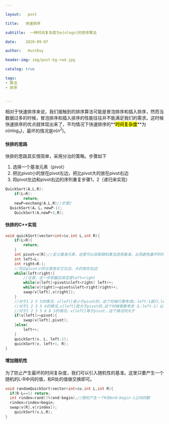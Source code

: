 ```yaml
---

layout:   post

title:   快速排序

subtitle:  一种时间复杂度为o(nlogn)的排序算法

date:    2020-09-07

author:   HustDsy

header-img: img/post-bg-rwd.jpg

catalog: true

tags:
- 算法
- 排序


---
```


​	相对于快速排序来说，我们接触到的排序算法可能是冒泡排序和插入排序，然而当数据过多的时候，冒泡排序和插入排序的性能往往并不能满足我们的需求。这时候快速排序的优点就体现出来了，平均情况下快速排序的**<mark>时间复杂度</mark>**为$o(nlog_n)$，最坏的情况是$o(n^2)$。

#### 快排的思路

快排的思路其实很简单，采用分治的策略。步骤如下

1. 选择一个基准元素（pivot）
2. 把比pivot小的放在pivot左边，把比pivot大的放在pivot右边
3. 将pivot左边和pivot右边的序列重复步骤1，2（递归来实现）

```c++
QuickSort(A,L,R):
	if(L>R):
		return;
	newP=exchang(A,L,R)//步骤2
  QuickSort(A，L，newP-1);
	QuickSort(A,newP+1,R);
```

#### 快排的C++实现

```c++
void quickSort(vector<int>&v,int L,int R){
    if(L>R){
        return;
    }
    int pivot=v[R];//定义基准元素，这里可以采取随机算法选择基准，从而避免最坏的时间复杂度
    int left=L;
    int right=R-1;
    //将比pivot小的元素放在它左边，大的放在右边
    while(left<right){
        //注意，这一步到最后肯定是left=right
        while(v[left]<pivot&&left<right) left++;
        while(v[right]>=pivot&&left<right)right++;
        swap(v[left],v[right]);
    }
    //对于1 2 3 5的情况，v[left]是小于pivot的，这个时候只要考虑L-left-1就行,left++就行，直接到最后一个数
    //对于1 2 3 5 4的情况,v[left]是大于pivot的,这个时候需要考虑（L-left-1）以及（left+1，R）
    //对于1 2 3 5 8 8 5的情况，v[left]等于pivot，这个情况同大于
    if(v[left]>=pivot){
        swap(v[left],pivot);
    }else{
        left++;
    }
    quickSort(v, L, left-1);
    quickSort(v, left+1, R);
}
```

#### 增加随机性

为了防止产生最坏的时间复杂度，我们可以引入随机性的基准。这里只要产生一个随机的L-R中间的值，和R处的值做交换即可。

```c++
void randomQuickSort(vector<int>&v,int L,int R){
  if(R-L==1) return;
  int rindex=rand()%(end-begin);//随机产生一个0到end-begin-1之间的数
  rindex=rindex+begin;
  swap(v[R],v[rindex]);
	quickSort(v,L,R);
}
```
